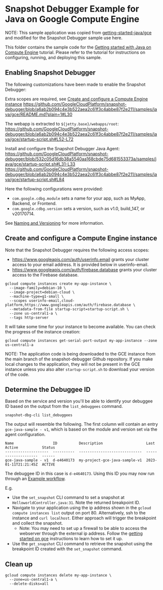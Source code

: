 # Snapshot Debugger Example for Java on Google Compute Engine

NOTE: This sample application was copied from
[getting-started-java/gce][sample-source]
and modified for the Snapshot Debugger sample use here.

This folder contains the sample code for the [Getting started with Java on
Compute Engine][tutorial-gce] tutorial. Please refer to the tutorial for
instructions on configuring, running, and deploying this sample.

## Enabling Snapshot Debugger

The following customizations have been made to enable the Snapshot Debugger:

Extra scopes are required, see [Create and configure a Compute Engine
instance][create-instance]
https://github.com/GoogleCloudPlatform/snapshot-debugger/blob/a6ab2b094c4e3b522aea2c61f3c4abbe87f2e211/samples/java/gce/README.md?plain=1#L30

The webapp is extracted to `${jetty.base}/webapps/root`:
https://github.com/GoogleCloudPlatform/snapshot-debugger/blob/a6ab2b094c4e3b522aea2c61f3c4abbe87f2e211/samples/java/gce/startup-script.sh#L52-L72

Install and configure the Snapshot Debugger Java Agent:
https://github.com/GoogleCloudPlatform/snapshot-debugger/blob/532c05d16db38a5540aa168cbde75d681553373a/samples/java/gce/startup-script.sh#L31-L33
https://github.com/GoogleCloudPlatform/snapshot-debugger/blob/a6ab2b094c4e3b522aea2c61f3c4abbe87f2e211/samples/java/gce/startup-script.sh#L84

Here the following configurations were provided:
* `com.google.cdbg.module` sets a name for your app, such as MyApp, Backend, or
  Frontend.
* `com.google.cdbg.version` sets a version, such as v1.0, build_147, or
  v20170714.

See [Naming and Versioning][naming-and-versioning] for more information.

## Create and configure a Compute Engine instance

Note that the Snapshot Debugger requires the following access scopes:
* https://www.googleapis.com/auth/userinfo.email grants your cluster access to
your email address.  It is provided below in userinfo-email.
* https://www.googleapis.com/auth/firebase.database grants your cluster access to
the Firebase database.

```
gcloud compute instances create my-app-instance \
  --image-family=debian-10 \
  --image-project=debian-cloud \
  --machine-type=g1-small \
  --scopes userinfo-email,cloud-platform,https://www.googleapis.com/auth/firebase.database \
  --metadata-from-file startup-script=startup-script.sh \
  --zone us-central1-a \
  --tags http-server
```

It will take some time for your instance to become available.  You can check
the progress of the instance creation:

```
gcloud compute instances get-serial-port-output my-app-instance --zone us-central1-a
```

NOTE: The application code is being downloaded to the GCE instance from the main
branch of the snapshot-debugger Github repository.  If you make local changes to
the application, they will not be present in the GCE instance unless you also
alter `startup-script.sh` to download your version of the code.

## Determine the Debuggee ID

Based on the service and version you'll be able to identify your debuggee ID
based on the output from the `list_debuggees` command.

```
snapshot-dbg-cli list_debuggees
```

The output will resemble the following. The first column will contain an entry
`gce-java-sample - v1`, which is based on the module and version set via the
agent configuration.

```
Name                  ID          Description                    Last Active           Status
--------------------  ----------  -----------------------------  --------------------  ------
gce-java-sample - v1  d-e4640173  my-project-gce-java-sample-v1  2023-01-11T21:21:45Z  ACTIVE

```

The debuggee ID in this case is  `d-e4640173`. Using this ID you may now run
through an [Example workflow](../../../README.md#example-workflow).

E.g.
*    Use the `set_snapshot` CLI command to set a snapshot at
     `HelloworldController.java:31`.  Note the returned breakpoint ID.
*    Navigate to your application using the ip address shown in the
     `gcloud compute instances list` output on port 80. Alternatively,
     ssh to the instance and `curl localhost`. Either approach will trigger
     the breakpoint and collect the snapshot.
     *   Note: You may need to set up a firewall to be able to access the
         webserver through the external ip address.  Follow the
         [getting started on gce][tutorial-gce] instructions to learn how to
         set it up.
*    Use the `get_snapshot` CLI command to retrieve the snapshot
     using the breakpoint ID created with the `set_snapshot` command.

## Clean up

```
gcloud compute instances delete my-app-instance \
  --zone=us-central1-a \
  --delete-disks=all
```

[tutorial-gce]: https://cloud.google.com/java/getting-started/getting-started-on-compute-engine
[sample-source]: https://github.com/GoogleCloudPlatform/getting-started-java/tree/main/gce
[naming-and-versioning]: https://github.com/GoogleCloudPlatform/cloud-debug-java/blob/main/README.md#naming-and-versioning
[create-instance]: https://github.com/GoogleCloudPlatform/snapshot-debugger/blob/samples-java-gce/samples/java/gce/README.md#create-and-configure-a-compute-engine-instance
